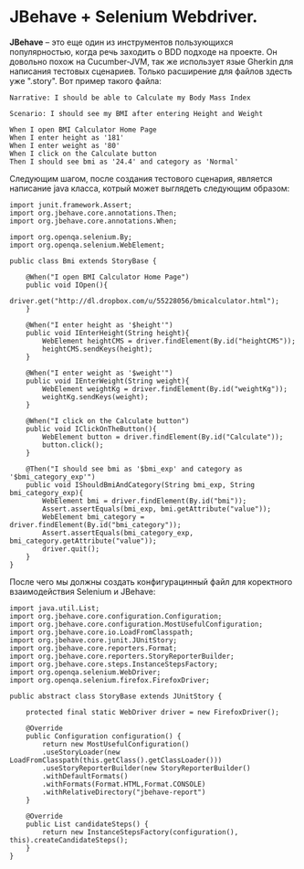# JBehave + Selenium Webdriver.

**JBehave** – это еще один из инструментов пользующихся популярностью, когда речь заходить о BDD подходе на проекте. Он довольно похож на Cucumber-JVM, так же использует язые Gherkin для написания тестовых сценариев. Только расширение для файлов здесть уже ".story". Вот пример такого файла:

    Narrative: I should be able to Calculate my Body Mass Index
    
    Scenario: I should see my BMI after entering Height and Weight
    
    When I open BMI Calculator Home Page
    When I enter height as '181'
    When I enter weight as '80'
    When I click on the Calculate button
    Then I should see bmi as '24.4' and category as 'Normal'

Следующим шагом, после создания тестового сценария, является написание java класса, котрый может выглядеть следующим образом:

    import junit.framework.Assert;
    import org.jbehave.core.annotations.Then;
    import org.jbehave.core.annotations.When;
    
    import org.openqa.selenium.By;
    import org.openqa.selenium.WebElement;
    
    public class Bmi extends StoryBase {
        
        @When("I open BMI Calculator Home Page")
        public void IOpen(){
            driver.get("http://dl.dropbox.com/u/55228056/bmicalculator.html");
        }
        
        @When("I enter height as '$height'")
        public void IEnterHeight(String height){
            WebElement heightCMS = driver.findElement(By.id("heightCMS"));
            heightCMS.sendKeys(height);
        }
        
        @When("I enter weight as '$weight'")
        public void IEnterWeight(String weight){
            WebElement weightKg = driver.findElement(By.id("weightKg"));
            weightKg.sendKeys(weight);
        }
        
        @When("I click on the Calculate button")
        public void IClickOnTheButton(){
            WebElement button = driver.findElement(By.id("Calculate"));
            button.click();
        }
        
        @Then("I should see bmi as '$bmi_exp' and category as '$bmi_category_exp'")
        public void IShouldBmiAndCategory(String bmi_exp, String bmi_category_exp){
            WebElement bmi = driver.findElement(By.id("bmi"));
            Assert.assertEquals(bmi_exp, bmi.getAttribute("value"));
            WebElement bmi_category = driver.findElement(By.id("bmi_category"));
            Assert.assertEquals(bmi_category_exp, bmi_category.getAttribute("value"));
            driver.quit();
        }
    }
    
После чего мы должны создать конфигурацинный файл для коректного взаимодействия Selenium и JBehave:

    import java.util.List;
    import org.jbehave.core.configuration.Configuration;
    import org.jbehave.core.configuration.MostUsefulConfiguration;
    import org.jbehave.core.io.LoadFromClasspath;
    import org.jbehave.core.junit.JUnitStory;
    import org.jbehave.core.reporters.Format;
    import org.jbehave.core.reporters.StoryReporterBuilder;
    import org.jbehave.core.steps.InstanceStepsFactory;
    import org.openqa.selenium.WebDriver;
    import org.openqa.selenium.firefox.FirefoxDriver;
    
    public abstract class StoryBase extends JUnitStory {
        
        protected final static WebDriver driver = new FirefoxDriver();
        
        @Override
        public Configuration configuration() {
            return new MostUsefulConfiguration()
            .useStoryLoader(new LoadFromClasspath(this.getClass().getClassLoader()))
            .useStoryReporterBuilder(new StoryReporterBuilder()
            .withDefaultFormats()
            .withFormats(Format.HTML,Format.CONSOLE)
            .withRelativeDirectory("jbehave-report")
        }
        
        @Override
        public List candidateSteps() {
            return new InstanceStepsFactory(configuration(), this).createCandidateSteps();
        }
    }